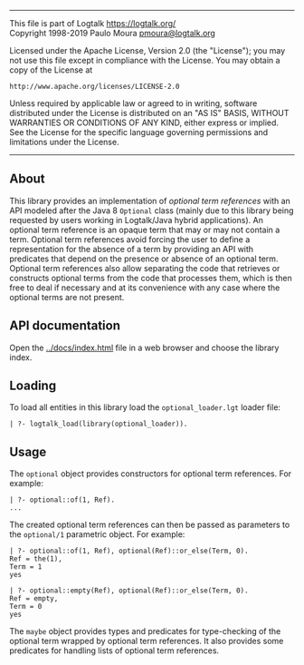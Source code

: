________________________________________________________________________

This file is part of Logtalk <https://logtalk.org/>  
Copyright 1998-2019 Paulo Moura <pmoura@logtalk.org>

Licensed under the Apache License, Version 2.0 (the "License");
you may not use this file except in compliance with the License.
You may obtain a copy of the License at

    http://www.apache.org/licenses/LICENSE-2.0

Unless required by applicable law or agreed to in writing, software
distributed under the License is distributed on an "AS IS" BASIS,
WITHOUT WARRANTIES OR CONDITIONS OF ANY KIND, either express or implied.
See the License for the specific language governing permissions and
limitations under the License.
________________________________________________________________________


About
-----

This library provides an implementation of *optional term references* with
an API modeled after the Java 8 `Optional` class (mainly due to this library
being requested by users working in Logtalk/Java hybrid applications). An
optional term reference is an opaque term that may or may not contain a
term. Optional term references avoid forcing the user to define a
representation for the absence of a term by providing an API with predicates
that depend on the presence or absence of an optional term. Optional term
references also allow separating the code that retrieves or constructs
optional terms from the code that processes them, which is then free to
deal if necessary and at its convenience with any case where the optional
terms are not present.


API documentation
-----------------

Open the [../docs/index.html](../docs/index.html) file in a web browser
and choose the library index.


Loading
-------

To load all entities in this library load the `optional_loader.lgt` loader
file:

	| ?- logtalk_load(library(optional_loader)).


Usage
-----

The `optional` object provides constructors for optional term references. For
example:

	| ?- optional::of(1, Ref).
	...

The created optional term references can then be passed as parameters to the
`optional/1` parametric object. For example:

	| ?- optional::of(1, Ref), optional(Ref)::or_else(Term, 0).
	Ref = the(1),
	Term = 1
	yes

	| ?- optional::empty(Ref), optional(Ref)::or_else(Term, 0).
	Ref = empty,
	Term = 0
	yes

The `maybe` object provides types and predicates for type-checking of the
optional term wrapped by optional term references. It also provides some 
predicates for handling lists of optional term references.
